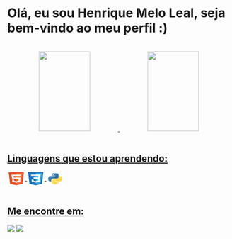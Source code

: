 <h1>Olá, eu sou Henrique Melo Leal, seja bem-vindo ao meu perfil :)</h1>
<br>

<div align="center">
  <a href="https://github.com/HenriqueMLDEV">
  <img height="180em" width="48%" src="https://github-readme-stats.vercel.app/api?username=HenriqueMLDEV
&show_icons=true&theme=dracula&include_all_commits=true&count_private=true"/>
  <img height="180em" width="48%" src="https://github-readme-stats.vercel.app/api/top-langs/?username=HenriqueMLDEV&layout=compact&langs_count=7&theme=dracula"/>
</div>
<br>
  
 <h2>Linguagens que estou aprendendo:</h2>
 <div style="display: inline_block">
 <img align="center" alt="Henrique-HTML" height="30" width="40" src="https://raw.githubusercontent.com/devicons/devicon/master/icons/html5/html5-original.svg">
 <img align="center" alt="Henrique-CSS" height="30" width="40" src="https://raw.githubusercontent.com/devicons/devicon/master/icons/css3/css3-original.svg">
 <img align="center" alt="Henrique-Python" height="30" width="40" src="https://raw.githubusercontent.com/devicons/devicon/master/icons/python/python-original.svg">
</div>
<br>
 
###
  
  <h2>Me encontre em:</h2>
<div> 
 
  <a href = "mailto:hmleal7@gmail.com"><img src="https://img.shields.io/badge/-Gmail-%23333?style=for-the-badge&logo=gmail&logoColor=white" target="_blank"></a>
  <a href="https://www.linkedin.com/in/henrique-m-5a761511b/" target="_blank"><img src="https://img.shields.io/badge/-LinkedIn-%230077B5?style=for-the-badge&logo=linkedin&logoColor=white" target="_blank"></a> 
 </div>
